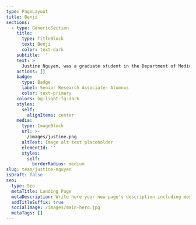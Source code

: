 ```yaml
---
type: PageLayout
title: Benji
sections:
  - type: GenericSection
    title:
      type: TitleBlock
      text: Benji
      color: text-dark
    subtitle: ''
    text: >
      Justine Nguyen, was a graduate student in the Department of Medical and Clinical Epidemiology at Oregon Health & Science University, studying Bioinformatics and Computational Biology. Previously, her master’s work in Bioinformatics revolved around predicting bacterial proteins in the Ovarian Tumor family through the use of generating features and learning from primary amino acid sequences. Her interests lie in using computational tools to drive lab experiments and aiding in modeling the underlying biology in a system. In the Karstens lab, she participated in the development of an IgA-seq package to help streamline IgA sequencing analyses.
    actions: []
    badge:
      type: Badge
      label: Senior Research Associate- Alumnus
      color: text-primary
    colors: bg-light-fg-dark
    styles:
      self:
        alignItems: center
    media:
      type: ImageBlock
      url: >-
        /images/justine.png
      altText: Image alt text placeholder
      elementId: ''
      styles:
        self:
          borderRadius: medium
slug: team/justine-nguyen
isDraft: false
seo:
  type: Seo
  metaTitle: Landing Page
  metaDescription: Write here your new page's description including most relevant keywords.
  addTitleSuffix: true
  socialImage: /images/main-hero.jpg
  metaTags: []
---
```

